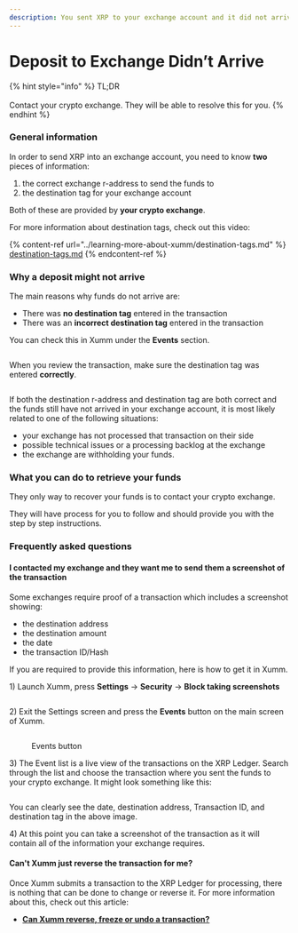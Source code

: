 ```yaml
---
description: You sent XRP to your exchange account and it did not arrive
---
```


# Deposit to Exchange Didn’t Arrive

{% hint style="info" %}
TL;DR\
\
Contact your crypto exchange. They will be able to resolve this for you.
{% endhint %}

### **General information**

In order to send XRP into an exchange account, you need to know **two** pieces of information:

1. the correct exchange r-address to send the funds to
2. the destination tag for your exchange account

Both of these are provided by **your crypto exchange**.

For more information about destination tags, check out this video:

{% content-ref url="../learning-more-about-xumm/destination-tags.md" %}
[destination-tags.md](../learning-more-about-xumm/destination-tags.md)
{% endcontent-ref %}

### **Why a deposit might not arrive**

The main reasons why funds do not arrive are:

* There was **no destination tag** entered in the transaction
* There was an **incorrect destination tag** entered in the transaction

You can check this in Xumm under the **Events** section.

<figure><img src="../.gitbook/assets/Events button -1.png" alt=""><figcaption></figcaption></figure>

When you review the transaction, make sure the destination tag was entered **correctly**.

<figure><img src="../.gitbook/assets/Transaction - 1.png" alt=""><figcaption></figcaption></figure>

If both the destination r-address and destination tag are both correct and the funds still have not arrived in your exchange account, it is most likely related to one of the following situations:

* your exchange has not processed that transaction on their side
* possible technical issues or a processing backlog at the exchange
* the exchange are withholding your funds.

### **What you can do to retrieve your funds**

They only way to recover your funds is to contact your crypto exchange.

They will have process for you to follow and should provide you with the step by step instructions.

### Frequently asked questions

#### I contacted my exchange and they want me to send them a screenshot of the transaction

Some exchanges require proof of a transaction which includes a screenshot showing:

* &#x20;the destination address
* &#x20;the destination amount
* &#x20;the date&#x20;
* the transaction ID/Hash

If you are required to provide this information, here is how to get it in Xumm.

1\) Launch Xumm, press **Settings** -> **Security** -> **Block taking screenshots**

<figure><img src="../.gitbook/assets/Block taking screenshots.png" alt=""><figcaption></figcaption></figure>

2\) Exit the Settings screen and press the **Events** button on the main screen of Xumm.

<figure><img src="../.gitbook/assets/Events 2.png" alt=""><figcaption><p>Events button</p></figcaption></figure>

3\) The Event list is a live view of the transactions on the XRP Ledger. Search through the list and choose the transaction where you sent the funds to your crypto exchange. It might look something like this:

<figure><img src="../.gitbook/assets/Transaction - 2.png" alt=""><figcaption></figcaption></figure>

You can clearly see the date, destination address, Transaction ID, and destination tag in the above image. &#x20;

4\) At this point you can take a screenshot of the transaction as it will contain all of the information your exchange requires.

#### Can't Xumm just reverse the transaction for me?

Once Xumm submits a transaction to the XRP Ledger for processing, there is nothing that can be done to change or reverse it. For more information about this, check out this article:

* [**Can Xumm reverse, freeze or undo a transaction?**](can-xumm-reverse-freeze-or-undo-a-transaction.md)


